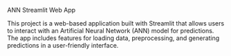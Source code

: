ANN Streamlit Web App

This project is a web-based application built with Streamlit that allows users to interact with an Artificial Neural Network (ANN) model for predictions. The app includes features for loading data, preprocessing, and generating predictions in a user-friendly interface.
